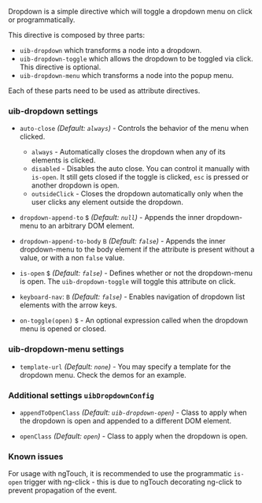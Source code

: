 Dropdown is a simple directive which will toggle a dropdown menu on click or programmatically.

This directive is composed by three parts:

* `uib-dropdown` which transforms a node into a dropdown.
* `uib-dropdown-toggle` which allows the dropdown to be toggled via click. This directive is optional.
* `uib-dropdown-menu` which transforms a node into the popup menu.

Each of these parts need to be used as attribute directives.

### uib-dropdown settings

* `auto-close`
  _(Default: `always`)_ -
  Controls the behavior of the menu when clicked.
  * `always` - Automatically closes the dropdown when any of its elements is clicked.
  * `disabled` - Disables the auto close. You can control it manually with `is-open`. It still gets closed if the toggle is clicked, `esc` is pressed or another dropdown is open.
  * `outsideClick` - Closes the dropdown automatically only when the user clicks any element outside the dropdown.

* `dropdown-append-to`
  <small class="badge">$</small>
  _(Default: `null`)_ -
  Appends the inner dropdown-menu to an arbitrary DOM element.

* `dropdown-append-to-body`
  <small class="badge">B</small>
  _(Default: `false`)_ -
  Appends the inner dropdown-menu to the body element if the attribute is present without a value, or with a non `false` value.

* `is-open`
  <small class="badge">$</small>
  <i class="glyphicon glyphicon-eye-open"></i>
  _(Default: `false`)_ -
  Defines whether or not the dropdown-menu is open. The `uib-dropdown-toggle` will toggle this attribute on click.

* `keyboard-nav`:
  <small class="badge">B</small>
  _(Default: `false`)_ -
  Enables navigation of dropdown list elements with the arrow keys.

* `on-toggle(open)`
  <small class="badge">$</small> -
  An optional expression called when the dropdown menu is opened or closed.

### uib-dropdown-menu settings

* `template-url`
  _(Default: `none`)_ -
  You may specify a template for the dropdown menu. Check the demos for an example.

### Additional settings `uibDropdownConfig`

* `appendToOpenClass`
  _(Default: `uib-dropdown-open`)_ -
  Class to apply when the dropdown is open and appended to a different DOM element.

* `openClass`
  _(Default: `open`)_ -
  Class to apply when the dropdown is open.

### Known issues

For usage with ngTouch, it is recommended to use the programmatic `is-open` trigger with ng-click - this is due to ngTouch decorating ng-click to prevent propagation of the event.
